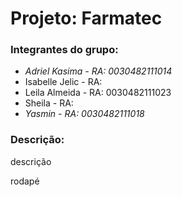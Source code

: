 <h1>Projeto: Farmatec </h1>

<h3>Integrantes do grupo: </h3>

<ul>
  <li><i>Adriel Kasima - RA: 0030482111014</i></li>
  <li>Isabelle Jelic - RA:</li>
  <li>Leila Almeida - RA: 0030482111023</li>
  <li>Sheila - RA:</li>
  <li><i>Yasmin - RA: 0030482111018</i></li>
</ul>

<h3>Descrição: </h3>
<p>descrição</p>

<footer>rodapé<footer/>

